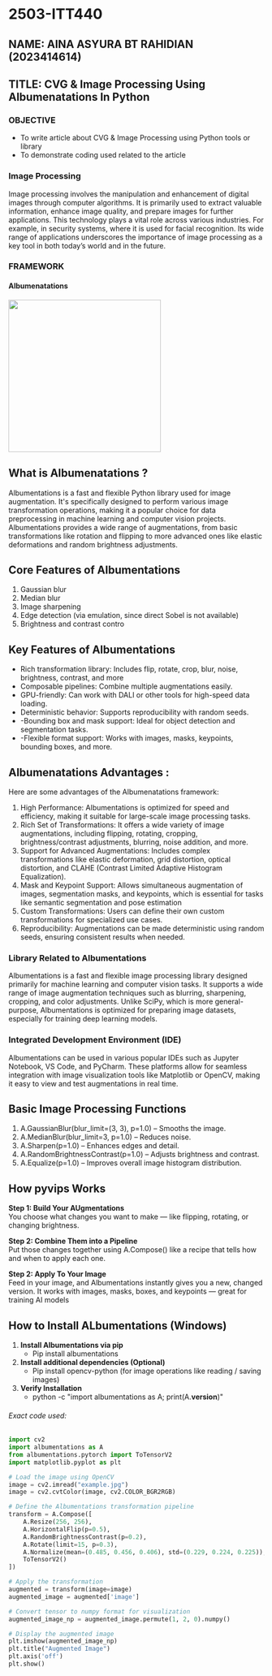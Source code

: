 # 2503-ITT440
## NAME: AINA ASYURA BT RAHIDIAN (2023414614)
## TITLE: CVG & Image Processing Using Albumenatations In Python
### OBJECTIVE
- To write article about CVG & Image Processing using Python tools or library
- To demonstrate coding used related to the article

### Image Processing
Image processing involves the manipulation and enhancement of digital images through computer algorithms. It is primarily used to extract valuable information, enhance image quality, and prepare images for further applications. This technology plays a vital role across various industries. For example, in security systems, where it is used for facial recognition. Its wide range of applications underscores the importance of image processing as a key tool in both today’s world and in the future.

### FRAMEWORK

#### Albumenatations
<img src="https://github.com/user-attachments/assets/c7f06c36-18cc-49d0-9eeb-4d1caf6e2010" width="300" />



## What is Albumenatations ?
Albumentations is a fast and flexible Python library used for image augmentation. It's specifically designed to perform various image transformation operations, making it a popular choice for data preprocessing in machine learning and computer vision projects. Albumentations provides a wide range of augmentations, from basic transformations like rotation and flipping to more advanced ones like elastic deformations and random brightness adjustments.

## Core Features of Albumentations
 1) Gaussian blur
 2) Median blur
 3) Image sharpening
 4) Edge detection (via emulation, since direct Sobel is not available)
 5) Brightness and contrast contro


## Key Features of Albumentations
- Rich transformation library: Includes flip, rotate, crop, blur, noise, brightness, contrast, and more
- Composable pipelines: Combine multiple augmentations easily.
- GPU-friendly: Can work with DALI or other tools for high-speed data loading.
- Deterministic behavior: Supports reproducibility with random seeds.
- -Bounding box and mask support: Ideal for object detection and segmentation tasks.
- -Flexible format support: Works with images, masks, keypoints, bounding boxes, and more.

## Albumenatations Advantages :
Here are some advantages of the Albumenatations framework:

1) High Performance: Albumentations is optimized for speed and efficiency, making it suitable for large-scale image processing tasks.
2) Rich Set of Transformations: It offers a wide variety of image augmentations, including flipping, rotating, cropping, brightness/contrast adjustments, blurring, noise addition, and more.
3) Support for Advanced Augmentations: Includes complex transformations like elastic deformation, grid distortion, optical distortion, and CLAHE (Contrast Limited Adaptive Histogram Equalization).
4) Mask and Keypoint Support: Allows simultaneous augmentation of images, segmentation masks, and keypoints, which is essential for tasks like semantic segmentation and pose estimation
5) Custom Transformations: Users can define their own custom transformations for specialized use cases.
6) Reproducibility: Augmentations can be made deterministic using random seeds, ensuring consistent results when needed.

### Library Related to Albumentations
Albumentations is a fast and flexible image processing library designed primarily for machine learning and computer vision tasks. It supports a wide range of image augmentation techniques such as blurring, sharpening, cropping, and color adjustments. Unlike SciPy, which is more general-purpose, Albumentations is optimized for preparing image datasets, especially for training deep learning models.

### Integrated Development Environment (IDE)
Albumentations can be used in various popular IDEs such as Jupyter Notebook, VS Code, and PyCharm. These platforms allow for seamless integration with image visualization tools like Matplotlib or OpenCV, making it easy to view and test augmentations in real time.

## Basic Image Processing Functions
 1) A.GaussianBlur(blur_limit=(3, 3), p=1.0) – Smooths the image.
 2) A.MedianBlur(blur_limit=3, p=1.0) – Reduces noise.
 3) A.Sharpen(p=1.0) – Enhances edges and detail.
 4) A.RandomBrightnessContrast(p=1.0) – Adjusts brightness and contrast.
 5) A.Equalize(p=1.0) – Improves overall image histogram distribution.

## How pyvips Works

**Step 1: Build Your AUgmentations**  
You choose what changes you want to make — like flipping, rotating, or changing brightness.

**Step 2: Combine Them into a Pipeline**  
Put those changes together using A.Compose() like a recipe that tells how and when to apply each one.

**Step 2: Apply To Your Image**  
Feed in your image, and Albumentations instantly gives you a new, changed version.
It works with images, masks, boxes, and keypoints — great for training AI models

## How to Install ALbumentations (Windows)

1. **Install Albumentations via pip**
   - Pip install albumentations
2. **Install additional dependencies (Optional)**
   - Pip install opencv-python (for image operations like reading / saving images)
3. **Verify Installation**
   - python -c "import albumentations as A; print(A.__version__)"

   
###### Exact code used:
```py
import cv2
import albumentations as A
from albumentations.pytorch import ToTensorV2
import matplotlib.pyplot as plt

# Load the image using OpenCV
image = cv2.imread("example.jpg")
image = cv2.cvtColor(image, cv2.COLOR_BGR2RGB)

# Define the Albumentations transformation pipeline
transform = A.Compose([
    A.Resize(256, 256),
    A.HorizontalFlip(p=0.5),
    A.RandomBrightnessContrast(p=0.2),
    A.Rotate(limit=15, p=0.3),
    A.Normalize(mean=(0.485, 0.456, 0.406), std=(0.229, 0.224, 0.225)),
    ToTensorV2()
])

# Apply the transformation
augmented = transform(image=image)
augmented_image = augmented['image']

# Convert tensor to numpy format for visualization
augmented_image_np = augmented_image.permute(1, 2, 0).numpy()

# Display the augmented image
plt.imshow(augmented_image_np)
plt.title("Augmented Image")
plt.axis('off')
plt.show()
```
